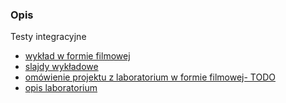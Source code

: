 ### Opis

Testy integracyjne
  * [wykład w formie filmowej](https://www.youtube.com/watch?v=H0_2YUbKwwA)
  * [slajdy wykładowe](https://drive.google.com/file/d/0B4FW34hyRAvyWkNUc3dQY3RURWM/view?usp=sharing)
  * [omówienie projektu z laboratorium w formie filmowej- TODO](https://www.youtube.com/watch?v=k7KufuuGhb0)
  * [opis laboratorium](https://docs.google.com/document/d/1bpDVwJH7ppsRdk2W0ewbvl-Xq7sgOoQD1G23UMQYojE/edit?usp=sharing)